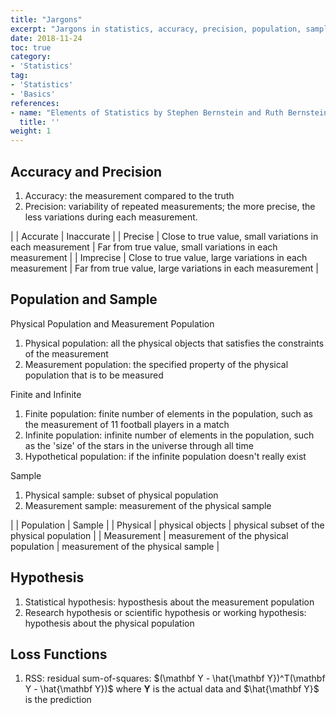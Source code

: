 ```yaml
---
title: "Jargons"
excerpt: "Jargons in statistics, accuracy, precision, population, sample, etl"
date: 2018-11-24
toc: true
category:
- 'Statistics'
tag:
- 'Statistics'
- 'Basics'
references:
- name: "Elements of Statistics by Stephen Bernstein and Ruth Bernstein"
  title: ''
weight: 1
---
```


## Accuracy and Precision

1. Accuracy: the measurement compared to the truth
2. Precision: variability of repeated measurements; the more precise, the less variations during each measurement.

| | Accurate | Inaccurate |
| Precise |  Close to true value, small variations in each measurement | Far from true value, small variations in each measurement  |
| Imprecise |  Close to true value, large variations in each measurement  |  Far from true value, large variations in each measurement  |

## Population and Sample

Physical Population and Measurement Population

1. Physical population: all the physical objects that satisfies the constraints of the measurement
2. Measurement population: the specified property of the physical population that is to be measured

Finite and Infinite

1. Finite population: finite number of elements in the population, such as the measurement of 11 football players in a match
2. Infinite population: infinite number of elements in the population, such as the 'size' of the stars in the universe through all time
3. Hypothetical population: if the infinite population doesn't really exist

Sample 

1. Physical sample: subset of physical population
2. Measurement sample: measurement of the physical sample

| | Population | Sample |
| Physical | physical objects | physical subset of the physical population |
| Measurement | measurement of the physical population |  measurement of the physical sample  |


## Hypothesis

1. Statistical hypothesis: hyposthesis about the measurement population
2. Research hypothesis or scientific hypothesis or working hypothesis: hypothesis about the physical population


## Loss Functions

1. RSS: residual sum-of-squares: $(\mathbf Y - \hat{\mathbf Y})^T(\mathbf Y - \hat{\mathbf Y})$ where $\mathbf Y$ is the actual data and $\hat{\mathbf Y}$ is the prediction